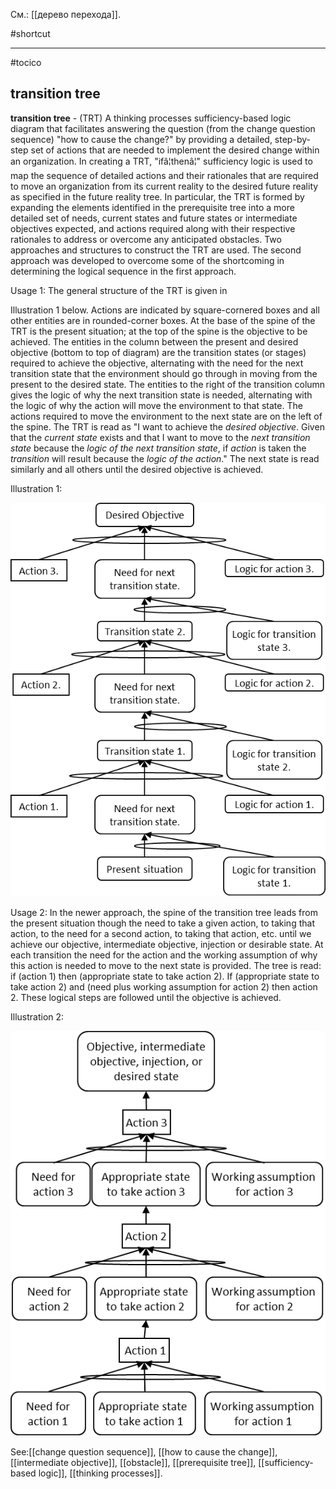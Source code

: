 См.: [[дерево перехода]].

#shortcut




<hr/>

#tocico

## transition tree

<b>transition tree</b> - (TRT) A thinking processes sufficiency-based logic diagram that facilitates answering the question (from the change question sequence) "how to cause the change?" by providing a detailed, step-by-step set of actions that are needed to implement the desired change within an organization.  In creating a TRT, "ifâ¦thenâ¦" sufficiency logic is used to map the sequence of detailed actions and their rationales that are required to move an organization from its current reality to the desired future reality as specified in the future reality tree.  In particular, the TRT is formed by expanding the elements identified in the prerequisite tree into a more detailed set of needs, current states and future states or intermediate objectives expected, and actions required along with their respective rationales to address or overcome any anticipated obstacles. Two approaches and structures to construct the TRT are used.  The second approach was developed to overcome some of the shortcoming in determining the logical sequence in the first approach.
  
Usage 1: The general structure of the TRT is given in 

Illustration 1 below.  Actions are indicated by square-cornered boxes and all other entities are in rounded-corner boxes.  At the base of the spine of the TRT is the present situation; at the top of the spine is the objective to be achieved.  The entities in the column between the present and desired objective (bottom to top of diagram) are the transition states (or stages) required to achieve the objective, alternating with the need for the next transition state that the environment should go through in moving from the present to the desired state.  The entities to the right of the transition column gives the logic of why the next transition state is needed, alternating with the logic of why the action will move the environment to that state.  The actions required to move the environment to the next state are on the left of the spine.  The TRT is read as "I want to achieve the <i>desired objective</i>.  Given that the <i>current state</i> exists and that I want to move to the <i>next transition state</i> because the <i>logic of the next transition state</i>, if <i>action</i> is taken the <i>transition</i> will result because the <i>logic of the action</i>."  The next state is read similarly and all others until the desired objective is achieved. 

Illustration 1: 

![](images/image84.png)
  
Usage 2: In the newer approach, the spine of the transition tree leads from the present situation though the need to take a given action, to taking that action, to the need for a second action, to taking that action, etc. until we achieve our objective, intermediate objective, injection or desirable state.  At each transition the need for the action and the working assumption of why this action is needed to move to the next state is provided.  The tree is read: if (action 1) then (appropriate state to take action 2).  If (appropriate state to take action 2) and (need plus working assumption for action 2) then action 2.  These logical steps are followed until the objective is achieved.


Illustration 2:   
 
![](images/image62.png)

See:[[change question sequence]], [[how to cause the change]], [[intermediate objective]], [[obstacle]], [[prerequisite tree]], [[sufficiency-based logic]], [[thinking processes]].
